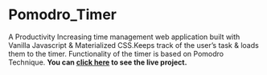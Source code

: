 # Pomodro_Timer

A Productivity Increasing time management web application built with Vanilla Javascript &amp; Materialized CSS.Keeps track of the user’s task &amp; loads them to the timer. Functionality of the timer is based on Pomodro Technique.
**You can [click here](https://nahi3an.github.io/Pomodro_Timer/) to see the live project.**
